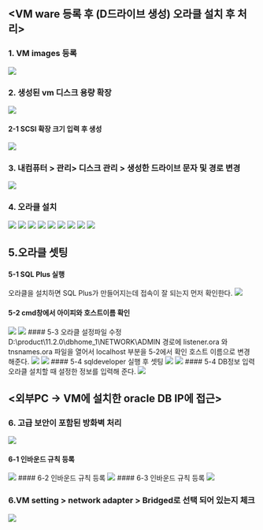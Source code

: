## <VM ware 등록 후 (D드라이브 생성) 오라클 설치 후 처리>


### 1. VM images 등록
<img src="./img/1.vm images 등록.png">


### 2. 생성된 vm 디스크 용량 확장
<img src="./img/2.생성된 vm 디스크 용량 확장.png">


#### 2-1 SCSI 확장 크기 입력 후 생성
<img src="./img/3.용량입력.png">


### 3. 내컴퓨터 > 관리> 디스크 관리 > 생성한 드라이브 문자 및 경로 변경
<img src="./img/4.파티션 생성.png">


### 4. 오라클 설치
<img src="./img/오라클설치1.png">

<img src="./img/오라클설치2.png">

<img src="./img/오라클설치3.png">

<img src="./img/오라클설치4.png">

<img src="./img/오라클설치5.png">

<img src="./img/오라클설치6.png">

<img src="./img/오라클설치7.png">

<img src="./img/오라클설치8.png">

<img src="./img/오라클설치9.png">

## 5.오라클 셋팅
#### 5-1 SQL Plus 실행
오라클을 설치하면 SQL Plus가 만들어지는데 접속이 잘 되는지 먼저 확인한다.
<img src="./img/DB셋팅1.png">
#### 5-2 cmd창에서 아이피와 호스트이름 확인
<img src="./img/DB셋팅2.png">
<img src="./img/DB셋팅3.png">
#### 5-3 오라클 설정파일 수정
D:\product\11.2.0\dbhome_1\NETWORK\ADMIN 경로에 listener.ora 와 tnsnames.ora 파일을 열어서 localhost 부분을 5-2에서 확인 호스트 이름으로 변경해준다.
<img src="./img/DB셋팅4.png">
<img src="./img/DB셋팅5.png">
#### 5-4 sqldeveloper 실행 후 셋팅
<img src="./img/DB셋팅7.png">
<img src="./img/DB셋팅8.png">
#### 5-4 DB정보 입력
오라클 설치할 때 설정한 정보를 입력해 준다.
<img src="./img/DB셋팅8.png">

## <외부PC → VM에 설치한 oracle DB IP에 접근> 

### 6. 고급 보안이 포함된 방화벽 처리
<img src="./img/5.방화벽처리.png">

#### 6-1 인바운드 규칙 등록
<img src="./img/6.인바운드 규칙생성_1.png">
#### 6-2 인바운드 규칙 등록
<img src="./img/6.인바운드 규칙생성_2.png">
#### 6-3 인바운드 규칙 등록
<img src="./img/6.인바운드 규칙생성_3.png">

### 6.VM setting > network adapter > Bridged로 선택 되어 있는지 체크
<img src="./img/7.vm setting.png">



